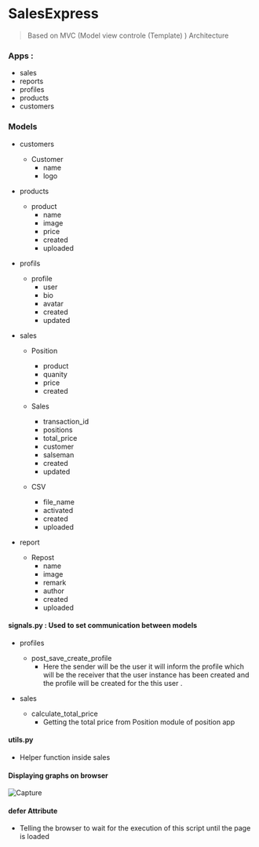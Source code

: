 # SalesExpress

> Based on MVC (Model view controle (Template) ) Architecture  

### Apps :

* sales
* reports
* profiles
* products
* customers

### Models

* customers 
    * Customer
        * name
        * logo

* products 
    * product
        * name
        * image
        * price
        * created
        * uploaded


* profils
    * profile
        * user
        * bio
        * avatar
        * created
        * updated

* sales
    * Position
        * product
        * quanity 
        * price
        * created

    * Sales
        * transaction_id
        * positions
        * total_price
        * customer
        * salseman
        * created
        * updated

    * CSV
        * file_name
        * activated
        * created
        * uploaded

* report
    * Repost
        * name
        * image
        * remark
        * author
        * created
        * uploaded
        

#### signals.py : Used to set communication between models

* profiles
    * post_save_create_profile 
        * Here the sender will be the user it will inform the profile which will be the receiver that the user instance has been created and the profile will be created for the this user . 

* sales
    * calculate_total_price
        * Getting the total price from Position module of position app

#### utils.py
* Helper function inside sales 


#### Displaying graphs on browser

![Capture](https://user-images.githubusercontent.com/63875409/123299807-836fec80-d537-11eb-84dd-b784c28027bf.PNG)

#### defer Attribute
* Telling the browser to wait for the execution of this script until the page is loaded